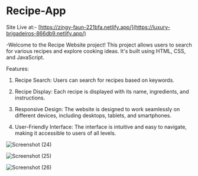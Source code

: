 # Recipe-App
Site Live at:- [https://zingy-faun-221bfa.netlify.app/](https://luxury-brigadeiros-866db9.netlify.app/)


-Welcome to the Recipe Website project! This project allows users to search for various recipes and explore cooking ideas. It's built using HTML, CSS, and JavaScript.

Features:

1. Recipe Search: Users can search for recipes based on keywords.

2. Recipe Display: Each recipe is displayed with its name, ingredients, and instructions.

3. Responsive Design: The website is designed to work seamlessly on different devices, including desktops, tablets, and smartphones.

4. User-Friendly Interface: The interface is intuitive and easy to navigate, making it accessible to users of all levels.
 
![Screenshot (24)](https://github.com/PandeyRahulPandey/Recipe-App/assets/118816805/3e095343-94fb-41b2-9208-f01b59d31ee9)


![Screenshot (25)](https://github.com/PandeyRahulPandey/Recipe-App/assets/118816805/2af1775f-435d-4ad2-99b9-d7f108a9de77)



![Screenshot (26)](https://github.com/PandeyRahulPandey/Recipe-App/assets/118816805/b7cb9757-49d4-4716-92fa-e469b4fa39a8)
